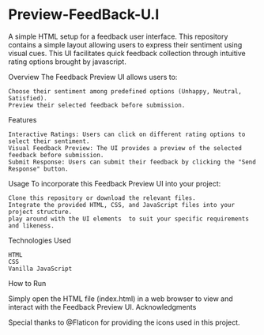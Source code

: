 # Preview-FeedBack-U.I
A simple HTML setup for a feedback user interface. This repository contains a simple layout allowing users to express their sentiment using visual cues. This UI facilitates quick feedback collection through intuitive rating options brought by javascript.

Overview
The Feedback Preview UI allows users to:

    Choose their sentiment among predefined options (Unhappy, Neutral, Satisfied).
    Preview their selected feedback before submission.

Features

    Interactive Ratings: Users can click on different rating options to select their sentiment.
    Visual Feedback Preview: The UI provides a preview of the selected feedback before submission.
    Submit Response: Users can submit their feedback by clicking the "Send Response" button.

Usage
To incorporate this Feedback Preview UI into your project:

    Clone this repository or download the relevant files.
    Integrate the provided HTML, CSS, and JavaScript files into your project structure.
    play around with the UI elements  to suit your specific requirements and likeness.

Technologies Used

    HTML
    CSS
    Vanilla JavaScript

How to Run

Simply open the HTML file (index.html) in a web browser to view and interact with the Feedback Preview UI.
Acknowledgments

Special thanks to @Flaticon for providing the icons used in this project.

